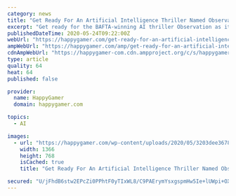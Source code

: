 ```yaml
---
category: news
title: "Get Ready For An Artificial Intelligence Thriller Named Observation Availiable On Steam"
excerpt: "Get ready for the BAFTA-winning AI thriller Observation as it launches on Steam for PC audiences. Uncover the truth of what happened to"
publishedDateTime: 2020-05-24T09:22:00Z
webUrl: "https://happygamer.com/get-ready-for-an-artificial-intelligence-thriller-named-observation-availiable-on-steam-67181/"
ampWebUrl: "https://happygamer.com/amp/get-ready-for-an-artificial-intelligence-thriller-named-observation-availiable-on-steam-67181/"
cdnAmpWebUrl: "https://happygamer-com.cdn.ampproject.org/c/s/happygamer.com/amp/get-ready-for-an-artificial-intelligence-thriller-named-observation-availiable-on-steam-67181/"
type: article
quality: 64
heat: 64
published: false

provider:
  name: HappyGamer
  domain: happygamer.com

topics:
  - AI

images:
  - url: "https://happygamer.com/wp-content/uploads/2020/05/3203dee367875e05216d3e1e4003451f.jpg"
    width: 1366
    height: 768
    isCached: true
    title: "Get Ready For An Artificial Intelligence Thriller Named Observation Availiable On Steam"

secured: "U/jFhdB6stw2EPcZi0PPhtF0yTIxWL8/C9PAErymYsxgspmHw5Ie+lUWpi+OXmAMF7EXQU661pNKhuioCMN03Fm+fFRwTM3BgGtXAZakq4D6DY1q3y/vUSwRNTDMq0C4f+Xtu5Mft2j/ByeAKkQ/ykioBEFYKk7KUrF0l0uUf6SG2BSt5AJB7uF7anCaCQywDLmS4lny+vvI2iP7FAQn8cI0am/8UJoAUtThXuarHqwp3TjynWb5hAy7KnkhBxnXrvk9HNd1ifGBudFskt5LlnjU7vnd7ekopaNt0H7X1Bp07pVGw12weZDGt+S/Pz0vqH7DIRkgAEmNox8xyE4YkZSMq72ML2DckjlJ5AiwN+xH5ewVGTp6VMttqg7a9xnY0jnPoSFwxNSeCKJjnQGhoJuJiw1BsoNEi5F9jeRCAV79OfhKRQpqW8GSCynZWQnxGYlfH+VAMgwcA2Omma/7eaR2RwYpwhPwMm5Xog/FjcA=;tR/kBzX59iMy/PkrOJ667Q=="
---
```


